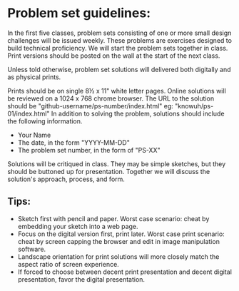 # Problem set guidelines:

In the first five classes, problem sets consisting of one or more small design challenges will be issued weekly. These problems are exercises designed to build technical proficiency.  We will start the problem sets together in class. Print versions should be posted on the wall at the start of the next class.

Unless told otherwise, problem set solutions will delivered both digitally and as physical prints.

Prints should be on single 8½ x 11" white letter pages.
Online solutions will be reviewed on a 1024 x 768 chrome browser. The URL to the solution should be "github-username/ps-number/index.html" eg: "knowuh/ps-01/index.html"
In addition to solving the problem, solutions should include the following information.

* Your Name
* The date, in the form "YYYY-MM-DD"
* The problem set number, in the form of "PS-XX"

Solutions will be critiqued in class. They may be simple sketches, but they should be buttoned up for presentation. Together we will discuss the solution's approach, process, and form.

## Tips:

* Sketch first with pencil and paper. Worst case scenario: cheat by  embedding your sketch into a web page.
* Focus on the digital version first, print later.  Worst case print scenario: cheat by screen capping the browser and  edit in image manipulation software.
* Landscape orientation for print solutions will more closely match the aspect ratio of screen experience.
* If forced to choose between decent print presentation and decent digital presentation, favor the digital presentation.
